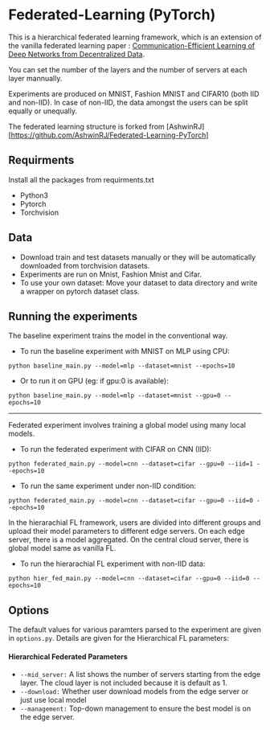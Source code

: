 # Federated-Learning (PyTorch)

This is a hierarchical federated learning framework, which is an extension of the vanilla federated learning paper : [Communication-Efficient Learning of Deep Networks from Decentralized Data](https://arxiv.org/abs/1602.05629).

You can set the number of the layers and the number of servers at each layer mannually.

Experiments are produced on MNIST, Fashion MNIST and CIFAR10 (both IID and non-IID). In case of non-IID, the data amongst the users can be split equally or unequally.

The federated learning structure is forked from [AshwinRJ] [https://github.com/AshwinRJ/Federated-Learning-PyTorch]

## Requirments
Install all the packages from requirments.txt
* Python3
* Pytorch
* Torchvision

## Data
* Download train and test datasets manually or they will be automatically downloaded from torchvision datasets.
* Experiments are run on Mnist, Fashion Mnist and Cifar.
* To use your own dataset: Move your dataset to data directory and write a wrapper on pytorch dataset class.

## Running the experiments
The baseline experiment trains the model in the conventional way.

* To run the baseline experiment with MNIST on MLP using CPU:
```
python baseline_main.py --model=mlp --dataset=mnist --epochs=10
```
* Or to run it on GPU (eg: if gpu:0 is available):
```
python baseline_main.py --model=mlp --dataset=mnist --gpu=0 --epochs=10
```
-----

Federated experiment involves training a global model using many local models.

* To run the federated experiment with CIFAR on CNN (IID):
```
python federated_main.py --model=cnn --dataset=cifar --gpu=0 --iid=1 --epochs=10
```
* To run the same experiment under non-IID condition:
```
python federated_main.py --model=cnn --dataset=cifar --gpu=0 --iid=0 --epochs=10
```

In the hierarachial FL framework, users are divided into different groups and upload their model parameters to different edge servers. On each edge server, there is a model aggregated. On the central cloud server, there is global model same as vanilla FL. 

* To run the hierarachial FL experiment with non-IID data:
```
python hier_fed_main.py --model=cnn --dataset=cifar --gpu=0 --iid=0 --epochs=10
```

## Options
The default values for various paramters parsed to the experiment are given in ```options.py```. Details are given for the Hierarchical FL parameters:

#### Hierarchical Federated Parameters
* ```--mid_server:```      A list shows the number of servers starting from the edge layer. The cloud layer is not included because it is default as 1. 
* ```--download:```        Whether user download models from the edge server or just use local model
* ```--management:```      Top-down management to ensure the best model is on the edge server.     
